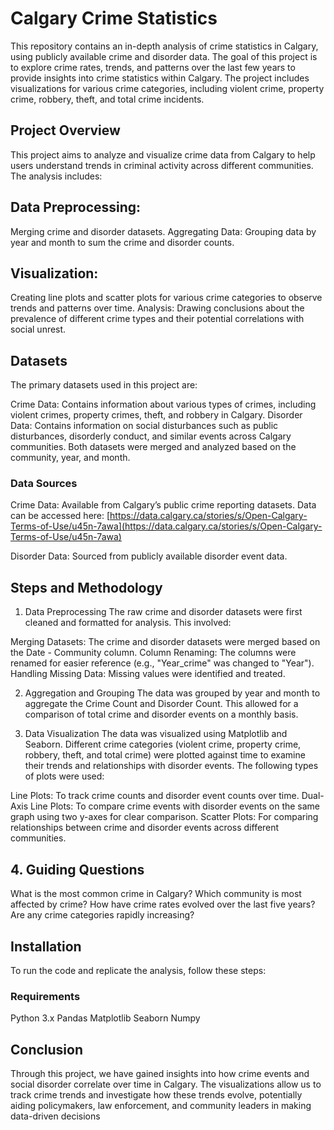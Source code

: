 # Calgary Crime Statistics

This repository contains an in-depth analysis of crime statistics in Calgary, using publicly available crime and disorder data. The goal of this project is to explore crime rates, trends, and patterns over the last few years to provide insights into crime statistics within Calgary. The project includes visualizations for various crime categories, including violent crime, property crime, robbery, theft, and total crime incidents.

## Project Overview
This project aims to analyze and visualize crime data from Calgary to help users understand trends in criminal activity across different communities. The analysis includes:

## Data Preprocessing: 

Merging crime and disorder datasets.
Aggregating Data: Grouping data by year and month to sum the crime and disorder counts.

## Visualization: 
Creating line plots and scatter plots for various crime categories to observe trends and patterns over time.
Analysis: Drawing conclusions about the prevalence of different crime types and their potential correlations with social unrest.

## Datasets

The primary datasets used in this project are:

Crime Data: Contains information about various types of crimes, including violent crimes, property crimes, theft, and robbery in Calgary.
Disorder Data: Contains information on social disturbances such as public disturbances, disorderly conduct, and similar events across Calgary communities.
Both datasets were merged and analyzed based on the community, year, and month.

### Data Sources

Crime Data: Available from Calgary’s public crime reporting datasets. Data can be accessed here: [https://data.calgary.ca/stories/s/Open-Calgary-Terms-of-Use/u45n-7awa](https://data.calgary.ca/stories/s/Open-Calgary-Terms-of-Use/u45n-7awa)

Disorder Data: Sourced from publicly available disorder event data.


## Steps and Methodology
1. Data Preprocessing
The raw crime and disorder datasets were first cleaned and formatted for analysis. This involved:

Merging Datasets: The crime and disorder datasets were merged based on the Date - Community column.
Column Renaming: The columns were renamed for easier reference (e.g., "Year_crime" was changed to "Year").
Handling Missing Data: Missing values were identified and treated.

2. Aggregation and Grouping
The data was grouped by year and month to aggregate the Crime Count and Disorder Count. This allowed for a comparison of total crime and disorder events on a monthly basis.

3. Data Visualization
The data was visualized using Matplotlib and Seaborn. Different crime categories (violent crime, property crime, robbery, theft, and total crime) were plotted against time to examine their trends and relationships with disorder events. The following types of plots were used:

Line Plots: To track crime counts and disorder event counts over time.
Dual-Axis Line Plots: To compare crime events with disorder events on the same graph using two y-axes for clear comparison.
Scatter Plots: For comparing relationships between crime and disorder events across different communities.

## 4. Guiding Questions


 What is the most common crime in Calgary?
 Which community is most affected by crime?
 How have crime rates evolved over the last five years?
 Are any crime categories rapidly increasing?

## Installation
To run the code and replicate the analysis, follow these steps:

### Requirements

Python 3.x
Pandas
Matplotlib
Seaborn
Numpy

## Conclusion

Through this project, we have gained insights into how crime events and social disorder correlate over time in Calgary. The visualizations allow us to track crime trends and investigate how these trends evolve, potentially aiding policymakers, law enforcement, and community leaders in making data-driven decisions







